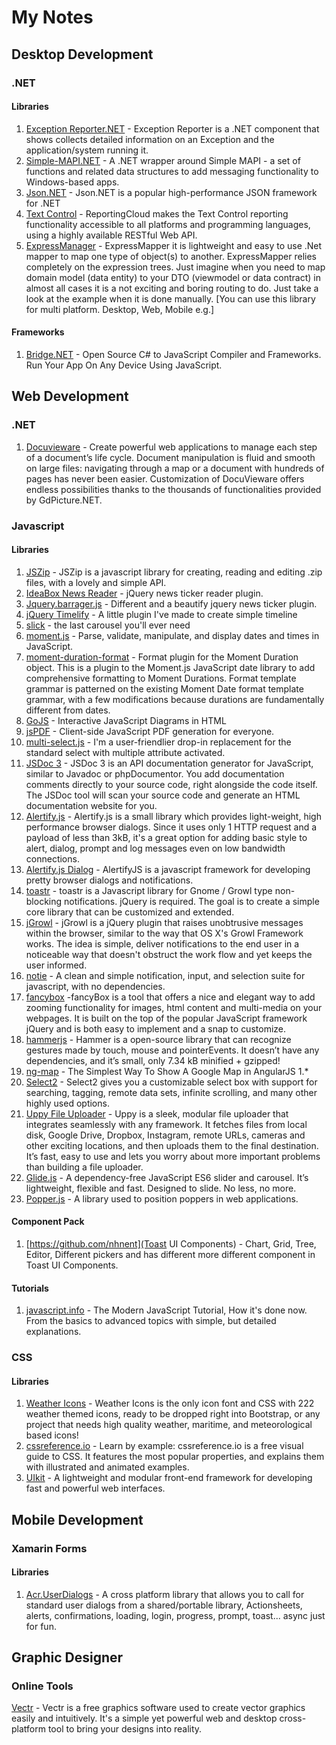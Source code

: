 # My Notes
## Desktop Development
### .NET
#### Libraries
1. [Exception Reporter.NET](https://github.com/PandaWood/ExceptionReporter.NET) - Exception Reporter is a .NET component that shows collects detailed information on an Exception and the application/system running it.
2. [Simple-MAPI.NET](https://github.com/PandaWood/Simple-MAPI.NET) - A .NET wrapper around Simple MAPI - a set of functions and related data structures to add messaging functionality to Windows-based apps.
3. [Json.NET](https://www.newtonsoft.com) - Json.NET is a popular high-performance JSON framework for .NET
4. [Text Control](https://www.textcontrol.com/) - ReportingCloud makes the Text Control reporting functionality accessible to all platforms and programming languages, using a highly available RESTful Web API.
5. [ExpressManager](http://www.expressmapper.org/) - ExpressMapper it is lightweight and easy to use .Net mapper to map one type of object(s) to another. ExpressMapper relies completely on the expression trees. Just imagine when you need to map domain model (data entity) to your DTO (viewmodel or data contract) in almost all cases it is a not exciting and boring routing to do. Just take a look at the example when it is done manually. [You can use this library for multi platform. Desktop, Web, Mobile e.g.]
#### Frameworks
1. [Bridge.NET](http://bridge.net/) - Open Source C# to JavaScript Compiler and Frameworks. Run Your App On Any Device Using JavaScript.

## Web Development
### .NET
1. [Docuvieware](http://www.docuvieware.com/) - Create powerful web applications to manage each step of a document’s life cycle. Document manipulation is fluid and smooth on large files: navigating through a map or a document with hundreds of pages has never been easier. Customization of DocuVieware offers endless possibilities thanks to the thousands of functionalities provided by GdPicture.NET.
### Javascript
#### Libraries
1. [JSZip](https://stuk.github.io/jszip/) - JSZip is a javascript library for creating, reading and editing .zip files, with a lovely and simple API.
2. [IdeaBox News Reader](http://tevratgundogdu.com/works/newsticker/index.html) - jQuery news ticker reader plugin.
3. [Jquery.barrager.js](http://yaseng.org/jquery.barrager.js/) - Different and a beautify jquery news ticker plugin.
4. [jQuery Timelify](https://github.com/Liinkiing/jquery-timelify) - A little plugin I've made to create simple timeline
5. [slick](http://kenwheeler.github.io/slick/) - the last carousel you'll ever need
6. [moment.js](https://momentjs.com/) - Parse, validate, manipulate, and display dates and times in JavaScript.
7. [moment-duration-format](https://github.com/jsmreese/moment-duration-format) - Format plugin for the Moment Duration object. This is a plugin to the Moment.js JavaScript date library to add comprehensive formatting to Moment Durations. Format template grammar is patterned on the existing Moment Date format template grammar, with a few modifications because durations are fundamentally different from dates.
8. [GoJS](https://gojs.net/) - Interactive JavaScript Diagrams in HTML
9. [jsPDF](https://github.com/MrRio/jsPDF) - Client-side JavaScript PDF generation for everyone.
10. [multi-select.js](https://github.com/lou/multi-select/) - I'm a user-friendlier drop-in replacement for the standard select with multiple attribute activated.
11. [JSDoc 3](http://usejsdoc.org) - JSDoc 3 is an API documentation generator for JavaScript, similar to Javadoc or phpDocumentor. You add documentation comments directly to your source code, right alongside the code itself. The JSDoc tool will scan your source code and generate an HTML documentation website for you.
12. [Alertify.js](https://alertifyjs.org) - Alertify.js is a small library which provides light-weight, high performance browser dialogs. Since it uses only 1 HTTP request and a payload of less than 3kB, it's a great option for adding basic style to alert, dialog, prompt and log messages even on low bandwidth connections.
13. [Alertify.js Dialog](http://alertifyjs.com/) - AlertifyJS is a javascript framework for developing pretty browser dialogs and notifications.
14. [toastr](https://github.com/CodeSeven/toastr) - toastr is a Javascript library for Gnome / Growl type non-blocking notifications. jQuery is required. The goal is to create a simple core library that can be customized and extended.
15. [jGrowl](https://github.com/stanlemon/jGrowl) - jGrowl is a jQuery plugin that raises unobtrusive messages within the browser, similar to the way that OS X's Growl Framework works. The idea is simple, deliver notifications to the end user in a noticeable way that doesn't obstruct the work flow and yet keeps the user informed.
16. [notie](https://jaredreich.com/notie) - A clean and simple notification, input, and selection suite for javascript, with no dependencies.
17. [fancybox](http://fancyapps.com/fancybox/) -fancyBox is a tool that offers a nice and elegant way to add zooming functionality for images, html content and multi-media on your webpages. It is built on the top of the popular JavaScript framework jQuery and is both easy to implement and a snap to customize.
18. [hammerjs](http://hammerjs.github.io/) - Hammer is a open-source library that can recognize gestures made by touch, mouse and pointerEvents. It doesn’t have any dependencies, and it’s small, only 7.34 kB minified + gzipped!
19. [ng-map](https://ngmap.github.io/) - The Simplest Way To Show A Google Map in AngularJS 1.*
20. [Select2](https://select2.org/) - Select2 gives you a customizable select box with support for searching, tagging, remote data sets, infinite scrolling, and many other highly used options.
21. [Uppy File Uploader](https://uppy.io/) - Uppy is a sleek, modular file uploader that integrates seamlessly with any framework. It fetches files from local disk, Google Drive, Dropbox, Instagram, remote URLs, cameras and other exciting locations, and then uploads them to the final destination. It’s fast, easy to use and lets you worry about more important problems than building a file uploader.
22. [Glide.js](https://glidejs.com) - A dependency-free JavaScript ES6 slider and carousel. It’s lightweight, flexible and fast. Designed to slide. No less, no more.
23. [Popper.js](https://github.com/FezVrasta/popper.js) - A library used to position poppers in web applications.
#### Component Pack
1. [https://github.com/nhnent](Toast UI Components) - Chart, Grid, Tree, Editor, Different pickers and has different more different component in Toast UI Components.
#### Tutorials
1. [javascript.info](https://javascript.info/) - The Modern JavaScript Tutorial, How it's done now. From the basics to advanced topics with simple, but detailed explanations.
### CSS
#### Libraries
1. [Weather Icons](http://erikflowers.github.io/weather-icons/) - Weather Icons is the only icon font and CSS with 222 weather themed icons, ready to be dropped right into Bootstrap, or any project that needs high quality weather, maritime, and meteorological based icons!
2. [cssreference.io](http://cssreference.io/) - Learn by example: cssreference.io is a free visual guide to CSS. It features the most popular properties, and explains them with illustrated and animated examples.
3. [UIkit](https://getuikit.com/) - A lightweight and modular front-end framework for developing fast and powerful web interfaces.
## Mobile Development
### Xamarin Forms
#### Libraries
1. [Acr.UserDialogs](https://github.com/aritchie/userdialogs) - A cross platform library that allows you to call for standard user dialogs from a shared/portable library, Actionsheets, alerts, confirmations, loading, login, progress, prompt, toast... async just for fun.
## Graphic Designer
### Online Tools
[Vectr](https://vectr.com/) - Vectr is a free graphics software used to create vector graphics easily and intuitively. It's a simple yet powerful web and desktop cross-platform tool to bring your designs into reality.
